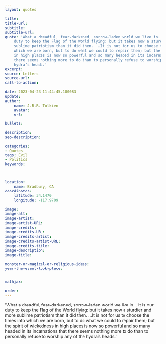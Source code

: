 ```yaml
---
layout: quotes

title:
title-url:
subtitle:
subtitle-url:
quote: 'What a dreadful, fear-darkened, sorrow-laden world we live in…  It is our
    duty to keep the Flag of the World flying: but it takes now a sturdier and more
    sublime patriotism than it did then.  …It is not for us to choose the times into
    which we are born, but to do what we could to repair them; but the spirit of wickedness
    in high places is now so powerful and so many headed in its incarnations that
    there seems nothing more to do than to personally refuse to worship any of the
    hydra’s heads.'
excerpt:
source: Letters
source-url:
call-to-action:

date: 2023-04-23 11:44:45.180083
update:
author:
    name: J.R.R. Tolkien
    avatar:
    url:

bullets:

description:
seo-description:

categories:
- Quotes
tags: Evil
- Politics
keywords:



location:
    name: Bradbury, CA
coordinates:
    latitude: 34.1470
    longitude: -117.9709

image:
image-alt:
image-artist:
image-artist-URL:
image-credits:
image-credits-URL:
image-credits-artist:
image-credits-artist-URL:
image-credits-title:
image-description:
image-title:

monster-or-magical-or-religious-ideas:
year-the-event-took-place:


mathjax:

order:
---
```

'What a dreadful, fear-darkened, sorrow-laden world we live in…  It is our duty to keep the Flag of the World flying: but it takes now a sturdier and more sublime patriotism than it did then.  …It is not for us to choose the times into which we are born, but to do what we could to repair them; but the spirit of wickedness in high places is now so powerful and so many headed in its incarnations that there  seems nothing more to do than to personally refuse to worship any of the hydra’s heads.'